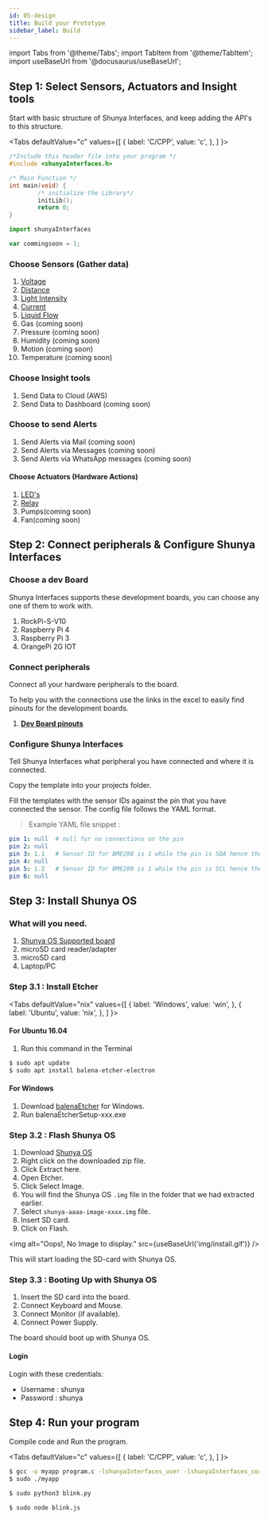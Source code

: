 ```yaml
---
id: 05-design
title: Build your Prototype
sidebar_label: Build
---
```


import Tabs from '@theme/Tabs';
import TabItem from '@theme/TabItem';
import useBaseUrl from '@docusaurus/useBaseUrl';

## Step 1: Select Sensors, Actuators and Insight tools   

Start with basic structure of Shunya Interfaces, and keep adding the API's to 
this structure.

<Tabs
  defaultValue="c"
  values={[
    { label: 'C/CPP', value: 'c', },
  ]
}>

<TabItem value="c">

```c
/*Include this header file into your program */
#include <shunyaInterfaces.h>

/* Main Function */
int main(void) {
        /* initialize the Library*/
        initLib();
        return 0;
}
```

</TabItem>
<TabItem value="py">

```py
import shunyaInterfaces 
```

</TabItem>
<TabItem value="js">

```js
var commingsoon = 1;
```

</TabItem>
</Tabs>

### Choose Sensors (Gather data)

1. [Voltage](categories/08-analog_voltage.md) 
1. [Distance](categories/05-distance.md)
1. [Light Intensity](categories/06-light.md)
1. [Current](categories/09-current.md)
1. [Liquid Flow](categories/07-liquid_flow.md)
1. Gas (coming soon)    
1. Pressure (coming soon)
1. Humidity (coming soon)
1. Motion (coming soon)
1. Temperature (coming soon)

### Choose Insight tools

1. Send Data to Cloud (AWS) 
2. Send Data to Dashboard (coming soon) 

### Choose to send Alerts

1. Send Alerts via Mail (coming soon) 
1. Send Alerts via Messages (coming soon) 
1. Send Alerts via WhatsApp messages (coming soon)  

#### Choose Actuators (Hardware Actions)

1. [LED's](categories/501-led.md)
2. [Relay](categories/502-relay.md) 
3. Pumps(coming soon)
4. Fan(coming soon)

## Step 2: Connect peripherals & Configure Shunya Interfaces

### Choose a dev Board  

Shunya Interfaces supports these development boards, you can choose any one of them
to work with.

1. RockPi-S-V10  
1. Raspberry Pi 4 
1. Raspberry Pi 3
1. OrangePi 2G IOT

### Connect peripherals

Connect all your hardware peripherals to the board. 

To help you with the connections use the links in the excel to easily find 
pinouts for the development boards.

1. **[Dev Board pinouts](https://docs.google.com/spreadsheets/d/1in0_qqWc5r-ngrlRduTemxfzUY_cOrZYDOE2uZ5Woqc/edit?usp=sharing)**  

### Configure Shunya Interfaces

Tell Shunya Interfaces what peripheral you have connected and where it is connected.

Copy the template into your projects folder. 

Fill the templates with the sensor IDs against the pin that you have connected the 
sensor. The config file follows the YAML format.

> Example YAML file snippet :  

```yaml {3,5}
pin 1: null  # null for no connections on the pin  
pin 2: null 
pin 3: 1.1   # Sensor ID for BME280 is 1 while the pin is SDA hence the .1
pin 4: null 
pin 5: 1.2   # Sensor ID for BME280 is 1 while the pin is SCL hence the .2
pin 6: null 
```

## Step 3: Install Shunya OS

### What will you need. 
1. [Shunya OS Supported board](http://releases.shunyaos.org/interfaces-images/)
2. microSD card reader/adapter 
3. microSD card 
4. Laptop/PC 

### Step 3.1 : Install Etcher 

<Tabs
  defaultValue="nix"
  values={[
    { label: 'Windows', value: 'win', },
    { label: 'Ubuntu', value: 'nix', },
  ]
}>


<TabItem value="nix">

#### For Ubuntu 16.04 
1. Run this command in the Terminal 

```bash
$ sudo apt update
$ sudo apt install balena-etcher-electron
```

</TabItem>
<TabItem value="win">

#### For Windows
1. Download [balenaEtcher](https://www.balena.io/etcher/) for Windows. 
2. Run balenaEtcherSetup-xxx.exe

</TabItem>
</Tabs>

### Step 3.2 : Flash Shunya OS  

1. Download [Shunya OS](http://releases.shunyaos.org/interfaces-images/)
1. Right click on the downloaded zip file.
1. Click Extract here.
1. Open Etcher.
1. Click Select Image.
1. You will find the Shunya OS `.img` file in the folder that we had extracted earlier. 
1. Select `shunya-aaaa-image-xxxx.img` file.
1. Insert SD card.
1. Click on Flash. 

<img alt="Oops!, No Image to display." src={useBaseUrl('img/install.gif')} />

This will start loading the SD-card with Shunya OS.

### Step 3.3 : Booting Up with Shunya OS 
1. Insert the SD card into the board. 
2. Connect Keyboard and Mouse. 
3. Connect Monitor (if available). 
4. Connect Power Supply. 

The board should boot up with Shunya OS.

#### Login 
Login with these credentials:

- Username : shunya
- Password : shunya 


## Step 4: Run your program 

Compile code and Run the program.

<Tabs
  defaultValue="c"
  values={[
    { label: 'C/CPP', value: 'c', },
  ]
}>

<TabItem value="c">

```bash
$ gcc -o myapp program.c -lshunyaInterfaces_user -lshunyaInterfaces_core
$ sudo ./myapp  
```

</TabItem>
<TabItem value="py">

```bash
$ sudo python3 blink.py
```

</TabItem>
<TabItem value="js">

```bash
$ sudo node blink.js
```

</TabItem>
</Tabs>

